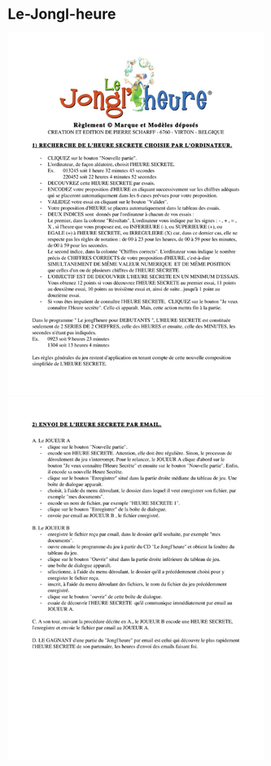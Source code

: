 # Le-Jongl-heure

![manual-1](https://github.com/LeJonglheure/Le-Jongl-heure/blob/master/manuel-1.png)
![manual-2](https://github.com/LeJonglheure/Le-Jongl-heure/blob/master/manuel-2.png)
